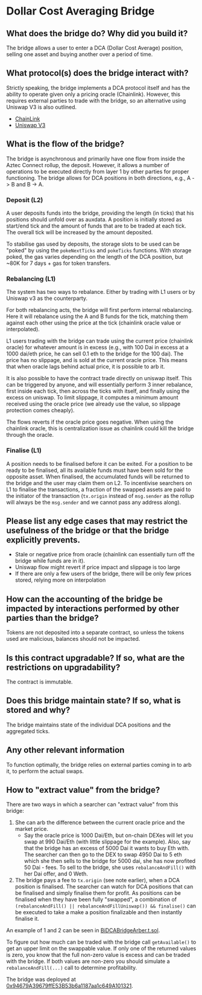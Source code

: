 # Dollar Cost Averaging Bridge

## What does the bridge do? Why did you build it?

The bridge allows a user to enter a DCA (Dollar Cost Average) position, selling one asset and buying another over a period of time.

## What protocol(s) does the bridge interact with?

Strictly speaking, the bridge implements a DCA protocol itself and has the ability to operate given only a pricing oracle (Chainlink).
However, this requires external parties to trade with the bridge, so an alternative using Uniswap V3 is also outlined.

- [ChainLink](https://chain.link/)
- [Uniswap V3](https://uniswap.org/)

## What is the flow of the bridge?

The bridge is asynchronous and primarily have one flow from inside the Aztec Connect rollup, the deposit.
However, it allows a number of operations to be executed directly from layer 1 by other parties for proper functioning.
The bridge allows for DCA positions in both directions, e.g., A -> B and B -> A.

### Deposit (L2)

A user deposits funds into the bridge, providing the length (in ticks) that his positions should unfold over as auxdata.
A position is initially stored as start/end tick and the amount of funds that are to be traded at each tick.
The overall tick will be increased by the amount deposited.

To stabilise gas used by deposits, the storage slots to be used can be "poked" by using the `pokeNextTicks` and `pokeTicks` functions.
With storage poked, the gas varies depending on the length of the DCA position, but ~80K for 7 days + gas for token transfers.

### Rebalancing (L1)

The system has two ways to rebalance.
Either by trading with L1 users or by Uniswap v3 as the counterparty.

For both rebalancing acts, the bridge will first perform internal rebalancing.
Here it will rebalance using the A and B funds for the tick, matching them against each other using the price at the tick (chainlink oracle value or interpolated).

L1 users trading with the bridge can trade using the current price (chainlink oracle) for whatever amount is in excess (e.g., with 100 Dai in excess at a 1000 dai/eth price, he can sell 0.1 eth to the bridge for the 100 dai).
The price has no slippage, and is sold at the current oracle price.
This means that when oracle lags behind actual price, it is possible to arb it.

It is also possible to have the contract trade directly on uniswap itself.
This can be triggered by anyone, and will essentially perform 3 inner rebalance, first inside each tick, then across the ticks with itself, and finally using the excess on uniswap.
To limit slippage, it computes a minimum amount received using the oracle price (we already use the value, so slippage protection comes cheaply).

The flows reverts if the oracle price goes negative.
When using the chainlink oracle, this is centralization issue as chainlink could kill the bridge through the oracle.

### Finalise (L1)

A position needs to be finalised before it can be exited.
For a position to be ready to be finalised, all its available funds must have been sold for the opposite asset.
When finalised, the accumulated funds will be returned to the bridge and the user may claim them on L2.
To incentivise searchers on L1 to finalise the transactions, a fraction of the swapped assets are paid to the initiator of the transaction (`tx.origin` instead of `msg.sender` as the rollup will always be the `msg.sender` and we cannot pass any address along).

## Please list any edge cases that may restrict the usefulness of the bridge or that the bridge explicitly prevents.

- Stale or negative price from oracle (chainlink can essentially turn off the bridge while funds are in it).
- Uniswap flow might revert if price impact and slippage is too large
- If there are only a few users of the bridge, there will be only few prices stored, relying more on interpolation

## How can the accounting of the bridge be impacted by interactions performed by other parties than the bridge?

Tokens are not deposited into a separate contract, so unless the tokens used are malicious, balances should not be impacted.

## Is this contract upgradable? If so, what are the restrictions on upgradability?

The contract is immutable.

## Does this bridge maintain state? If so, what is stored and why?

The bridge maintains state of the individual DCA positions and the aggregated ticks.

## Any other relevant information

To function optimally, the bridge relies on external parties coming in to arb it, to perform the actual swaps.

## How to "extract value" from the bridge?

There are two ways in which a searcher can "extract value" from this bridge:

1. She can arb the difference between the current oracle price and the market price.
   - Say the oracle price is 1000 Dai/Eth, but on-chain DEXes will let you swap at 990 Dai/Eth (with little slippage for the example). Also, say that the bridge has an excess of 5000 Dai it wants to buy Eth with. The searcher can then go to the DEX to swap 4950 Dai to 5 eth which she then sells to the bridge for 5000 dai, she has now profited 50 Dai - fees. To sell to the bridge, she uses `rebalanceAndFill()` with her Dai offer, and 0 Weth.
2. The bridge pays a fee to `tx.origin` (see note earlier), when a DCA position is finalised. The searcher can watch for DCA positions that can be finalised and simply finalise them for profit. As positions can be finalised when they have been fully "swapped", a combination of `(rebalanceAndFill() || rebalanceAndFillUniswap()) && finalise()` can be executed to take a make a position finalizable and then instantly finalise it.

An example of 1 and 2 can be seen in [BiDCABridgeArber.t.sol](../../../test/bridges/dca/BiDCABridgeArber.t.sol).

To figure out how much can be traded with the bridge call `getAvailable()` to get an upper limit on the swappable value.
If only one of the returned values is zero, you know that the full non-zero value is excess and can be traded with the bridge.
If both values are non-zero you should simulate a `rebalanceAndFill(...)` call to determine profitability.

The bridge was deployed at [0x94679A39679ffE53B53b6a1187aa1c649A101321](https://etherscan.io/address/0x94679A39679ffE53B53b6a1187aa1c649A101321).
